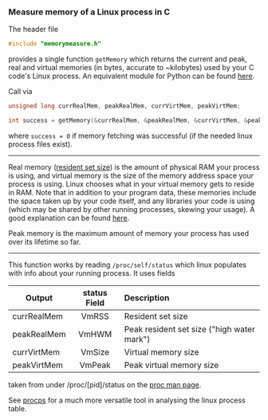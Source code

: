 ### Measure memory of a Linux process in C

The header file

```C
#include "memorymeasure.h"
```
provides a single function `getMemory` which returns the current and peak, 
real and virtual memories (in bytes, accurate to ~kilobytes) used by your C code's Linux process.
An equivalent module for Python can be found [here](https://github.com/TysonRayJones/PythonTools/tree/master/memory).

Call via
```C
unsigned long currRealMem, peakRealMem, currVirtMem, peakVirtMem;

int success = getMemory(&currRealMem, &peakRealMem, &currVirtMem, &peakVirtMem);
```
where `success = 0` if memory fetching was successful (if the needed linux process files exist).

--------------------

Real memory ([resident set size](https://en.wikipedia.org/wiki/Resident_set_size)) 
is the amount of physical RAM your process is using, and virtual memory is the size of 
the memory address space your process is using. Linux chooses what in your virtual memory gets to
reside in RAM. Note that in addition to your program data, these memories include the space taken up by your code itself, and any libraries your code 
is using (which may be shared by other running processes, skewing your usage). A good explanation can
be found [here](https://superuser.com/questions/618687/why-do-programs-on-linux-kernel-use-so-much-more-vmem-than-resident-memory).

Peak memory is the maximum amount of memory your process has used over its lifetime so far.

---------------------

This function works by reading `/proc/self/status` which linux populates with info about your running process.
It uses fields

| Output      | status Field  | Description  |
| ------------|:-------------:|:-------------|
| currRealMem | VmRSS  | Resident set size |
| peakRealMem | VmHWM  | Peak resident set size ("high water mark") |
| currVirtMem | VmSize | Virtual memory size |
| peakVirtMem | VmPeak | Peak virtual memory size |

taken from under /proc/[pid]/status on the [proc man page](https://linux.die.net/man/5/proc).

See [procps](https://gitlab.com/procps-ng/procps) for a much more versatile tool in analysing the linux process table.
